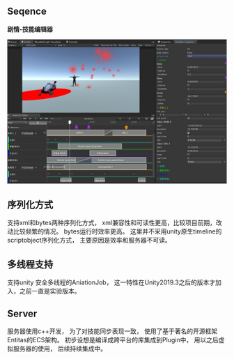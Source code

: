 ﻿## Seqence


__剧情-技能编辑器__

<img src=".github/seq.jpg">

## 序列化方式

支持xml和bytes两种序列化方式， xml兼容性和可读性更高，比较项目前期，改动比较频繁的情况。 bytes运行时效率更高。 这里并不采用unity原生timeline的scriptobject序列化方式， 主要原因是效率和服务器不可读。


## 多线程支持

支持unity 安全多线程的AniationJob， 这一特性在Unity2019.3之后的版本才加入，之前一直是实验版本。

## Server

服务器使用c++开发， 为了对技能同步表现一致， 使用了基于著名的开源框架Entitas的ECS架构。 初步设想是编译成跨平台的库集成到Plugin中， 用以之后虚拟服务器的使用， 后续持续集成中。




[i1]: https://github.com/huailiang/seqence
